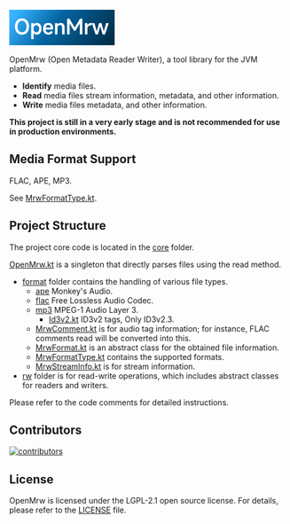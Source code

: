 ![OpenMrw](res/openmrw.png)

OpenMrw (Open Metadata Reader Writer), a tool library for the JVM platform.

- **Identify** media files.
- **Read** media files stream information, metadata, and other information.
- **Write** media files metadata, and other information.

**This project is still in a very early stage and is not recommended for use in production
environments.**

## Media Format Support

FLAC, APE, MP3.

See [MrwFormatType.kt](core/src/main/kotlin/com/xuncorp/openmrw/core/format/MrwFormatType.kt).

## Project Structure

The project core code is located in the [core](core/src/main/kotlin/com/xuncorp/openmrw/core)
folder.

[OpenMrw.kt](core/src/main/kotlin/com/xuncorp/openmrw/core/OpenMrw.kt) is a singleton that directly
parses files using the read method.

- [format](core/src/main/kotlin/com/xuncorp/openmrw/core/format) folder contains the handling of various file types.
    - [ape](core/src/main/kotlin/com/xuncorp/openmrw/core/format/ape) Monkey's Audio.
    - [flac](core/src/main/kotlin/com/xuncorp/openmrw/core/format/flac) Free Lossless Audio Codec.
    - [mp3](core/src/main/kotlin/com/xuncorp/openmrw/core/format/mp3) MPEG-1 Audio Layer 3.
      - [Id3v2.kt](core/src/main/kotlin/com/xuncorp/openmrw/core/format/mp3/Id3v2.kt) ID3v2 tags,
        Only ID3v2.3.
    - [MrwComment.kt](core/src/main/kotlin/com/xuncorp/openmrw/core/format/MrwComment.kt) is for audio tag information; for instance, FLAC comments read will be 
      converted into this.
    - [MrwFormat.kt](core/src/main/kotlin/com/xuncorp/openmrw/core/format/MrwFormat.kt) is an abstract class for the obtained file information.
    - [MrwFormatType.kt](core/src/main/kotlin/com/xuncorp/openmrw/core/format/MrwFormatType.kt) contains the supported formats.
    - [MrwStreamInfo.kt](core/src/main/kotlin/com/xuncorp/openmrw/core/format/MrwStreamInfo.kt) is for stream information.
- [rw](core/src/main/kotlin/com/xuncorp/openmrw/core/rw) folder is for read-write operations, which
  includes abstract classes for readers and writers.

Please refer to the code comments for detailed instructions.

## Contributors

<a href="https://github.com/xuncorp/openmrw/graphs/contributors">
    <img src="https://contrib.rocks/image?repo=xuncorp/openmrw&columns=12" alt="contributors"/>
</a>

## License

OpenMrw is licensed under the LGPL-2.1 open source license. For details, please refer to
the [LICENSE](LICENSE) file.